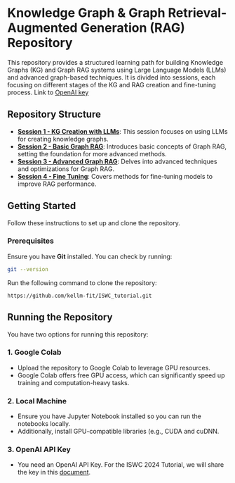 # Knowledge Graph & Graph Retrieval-Augmented Generation (RAG) Repository

This repository provides a structured learning path for building Knowledge Graphs (KG) and Graph RAG systems using Large Language Models (LLMs) and advanced graph-based techniques. It is divided into sessions, each focusing on different stages of the KG and RAG creation and fine-tuning process. Link to [OpenAI key](https://docs.google.com/document/d/1aoYihC6g0atDJDq7-UieDHIpJvBcvFQ-o2UPuukwGQA/edit?usp=sharing)

## Repository Structure

- **[Session 1 - KG Creation with LLMs](./session-1)**: This session focuses on using LLMs for creating knowledge graphs.
- **[Session 2 - Basic Graph RAG](./session-2)**: Introduces basic concepts of Graph RAG, setting the foundation for more advanced methods.
- **[Session 3 - Advanced Graph RAG](./session-3)**: Delves into advanced techniques and optimizations for Graph RAG.
- **[Session 4 - Fine Tuning](./session-4)**: Covers methods for fine-tuning models to improve RAG performance.

## Getting Started

Follow these instructions to set up and clone the repository.

### Prerequisites

Ensure you have **Git** installed. You can check by running:
```bash
git --version
```
Run the following command to clone the repository:
```
https://github.com/kellm-fit/ISWC_tutorial.git
```

## Running the Repository

You have two options for running this repository:

### 1. Google Colab
- Upload the repository to Google Colab to leverage GPU resources.
- Google Colab offers free GPU access, which can significantly speed up training and computation-heavy tasks.

### 2. Local Machine
- Ensure you have Jupyter Notebook installed so you can run the notebooks locally.
- Additionally, install GPU-compatible libraries (e.g., CUDA and cuDNN.

### 3. OpenAI API Key
- You need an OpenAI API Key. For the ISWC 2024 Tutorial, we will share the key in this [document](https://docs.google.com/document/d/1aoYihC6g0atDJDq7-UieDHIpJvBcvFQ-o2UPuukwGQA/edit?usp=sharing).



